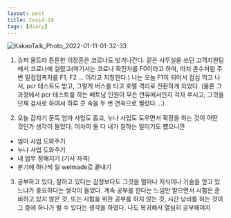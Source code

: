 ```yaml
---
layout: post
title: Covid-19
tags: [diary]
---
```


![KakaoTalk_Photo_2022-01-11-01-32-33](https://user-images.githubusercontent.com/50545088/148802330-be8229c0-8aa2-472c-b322-621c4371f489.jpeg)


1. 슈퍼 울트라 튼튼한 이장훈은 코로나도 빗겨나간다. 같은 사무실을 쓰던 고객지원팀에서 코로나에 걸렸고(여기서는 코로나 확진자를 F0이라고 하며, 마치 촌수처럼 주변 밀접접촉자를 F1, F2 ... 이라고 지칭한다.) 나는 오늘 F1이 되어서 점심 먹고 나서, pcr 테스트도 받고, 그렇게 버스를 타고 호텔 격리로 전환하게 되었다. (물론 그 과정에서 pcr 테스트를 하는 베트남 인원이 무슨 연유에서인지 각자 쑤시고, 그것을 단체 검사로 하여서 하루 콧 속을 두 번 연속으로 찔렀다....)

2. 오늘 갑자기 문득 엄마 사업도 돕고, 누나 사업도 도우면서 확장을 하는 것이 어떤 것인가 생각이 들었다. 어차피 둘 다 내가 잘하는 일이기도 헀으니깐
- 엄마 사업 도와주기
- 누나 사업 도와주기
- 내 업무 정해지기 (기사 자격)
- 분기에 하나씩 일 welmade로 끝내기

3. 공부하고 있다, 잘하고 있다는 감정보다도 그것을 얼마나 지식이나 기술을 얻고 있느냐가 중요하다는 생각이 들었다. 계속 공부를 한다는 느낌만 받으면서 시험은 준비하고 있지 않은 것, 또는 시험을 위한 공부를 하지 않는 것, 시간 낭비를 하는 것이 그 중에 하나가 될 수 있다는 생각을 하였다. 나도 복귀해서 열심히 공부해야지 